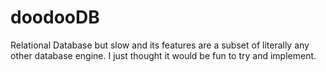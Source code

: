 # doodooDB
Relational Database but slow and its features are a subset of literally any other database engine. I just thought it would be fun to try and implement.